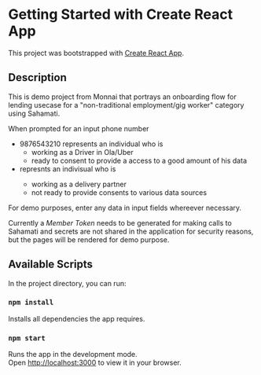 # Getting Started with Create React App

This project was bootstrapped with [Create React App](https://github.com/facebook/create-react-app).

## Description

This is demo project from Monnai that portrays an onboarding flow for lending usecase for a "non-traditional employment/gig worker" category using Sahamati.

When prompted for an input phone number

- 9876543210 represents an individual who is
  - working as a Driver in Ola/Uber
  - ready to consent to provide a access to a good amount of his data
- <any other number> represnts an indivisual who is
  - working as a delivery partner
  - not ready to provide consents to various data sources

For demo purposes, enter any data in input fields whereever necessary.

Currently a _Member Token_ needs to be generated for making calls to Sahamati and secrets are not shared in the application for security reasons, but the pages will be rendered for demo purpose.

## Available Scripts

In the project directory, you can run:

### `npm install`

Installs all dependencies the app requires.

### `npm start`

Runs the app in the development mode.\
Open [http://localhost:3000](http://localhost:3000) to view it in your browser.
